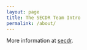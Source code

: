 ```yaml
---
layout: page
title: The SECDR Team Intro
permalink: /about/
---
```


More information at [secdr](https://github.com/secdr/).
